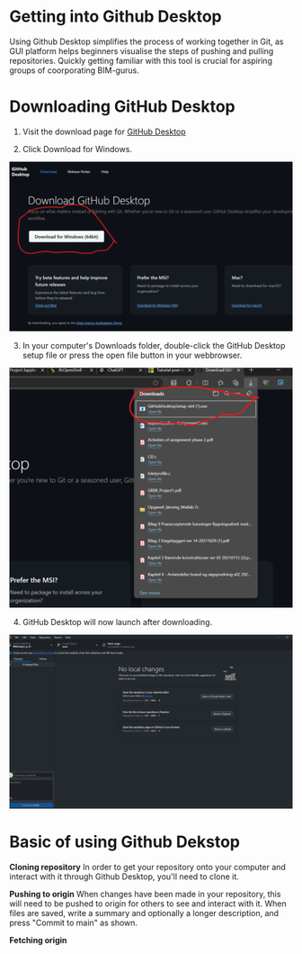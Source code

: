 # **Getting into Github Desktop**
Using Github Desktop simplifies the process of working together in Git, as GUI platform helps beginners visualise the steps of pushing and pulling repositories. Quickly getting familiar with this tool is crucial for aspiring groups of coorporating BIM-gurus.


# Downloading GitHub Desktop
1. Visit the download page for [GitHub Desktop](https://github.com/apps/desktop)

2. Click Download for Windows.

<img src="https://github.com/s203910/BIManalyst_g_25/blob/main/A4/Download%20button.png" alt="Press the button" width="600"/>

3. In your computer's Downloads folder, double-click the GitHub Desktop setup file or press the open file button in your webbrowser.

<img src="https://github.com/s203910/BIManalyst_g_25/blob/main/A4/Press_exe.png" alt="Program now downloading" width="600"/>

4. GitHub Desktop will now launch after downloading.

<img src="https://github.com/s203910/BIManalyst_g_25/blob/main/A4/image.png" alt="Github Desktop now ready to use!" width="600"/>

# Basic of using Github Dekstop

**Cloning repository**
In order to get your repository onto your computer and interact with it through Github Desktop, you'll need to clone it.

**Pushing to origin**
When changes have been made in your repository, this will need to be pushed to origin for others to see and interact with it. When files are saved, write a summary and optionally a longer description, and press "Commit to main" as shown.

**Fetching origin**

